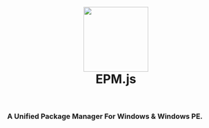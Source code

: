 

<h1 align="center">
  <br>
  <a href="https://home.edgeless.top" alt="logo" ><img src="//home.edgeless.top/cdn/epmlogo.png" width="150"/></a>
  <br>
  EPM.js
  <br>
</h1>
<br>
<h3>A Unified Package Manager For Windows &amp; Windows PE.</h3>
